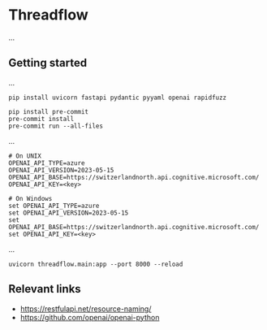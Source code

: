 # Threadflow

...


## Getting started

...

```
pip install uvicorn fastapi pydantic pyyaml openai rapidfuzz
```

```
pip install pre-commit
pre-commit install
pre-commit run --all-files
```

...

```
# On UNIX
OPENAI_API_TYPE=azure
OPENAI_API_VERSION=2023-05-15
OPENAI_API_BASE=https://switzerlandnorth.api.cognitive.microsoft.com/
OPENAI_API_KEY=<key>

# On Windows
set OPENAI_API_TYPE=azure
set OPENAI_API_VERSION=2023-05-15
set OPENAI_API_BASE=https://switzerlandnorth.api.cognitive.microsoft.com/
set OPENAI_API_KEY=<key>
```

...

```
uvicorn threadflow.main:app --port 8000 --reload
```


## Relevant links

 * https://restfulapi.net/resource-naming/
 * https://github.com/openai/openai-python
